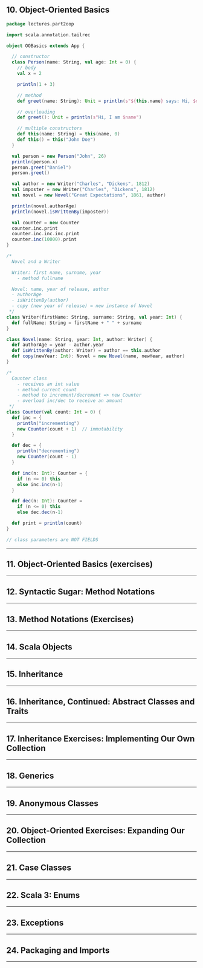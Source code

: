 ## 10. Object-Oriented Basics

```scala
package lectures.part2oop

import scala.annotation.tailrec

object OOBasics extends App {

  // constructor
  class Person(name: String, val age: Int = 0) {
    // body
    val x = 2

    println(1 + 3)

    // method
    def greet(name: String): Unit = println(s"${this.name} says: Hi, $name")

    // overloading
    def greet(): Unit = println(s"Hi, I am $name")

    // multiple constructors
    def this(name: String) = this(name, 0)
    def this() = this("John Doe")
  }

  val person = new Person("John", 26)
  println(person.x)
  person.greet("Daniel")
  person.greet()

  val author = new Writer("Charles", "Dickens", 1812)
  val imposter = new Writer("Charles", "Dickens", 1812)
  val novel = new Novel("Great Expectations", 1861, author)

  println(novel.authorAge)
  println(novel.isWrittenBy(imposter))

  val counter = new Counter
  counter.inc.print
  counter.inc.inc.inc.print
  counter.inc(10000).print
}

/*
  Novel and a Writer

  Writer: first name, surname, year
    - method fullname

  Novel: name, year of release, author
  - authorAge
  - isWrittenBy(author)
  - copy (new year of release) = new instance of Novel
 */
class Writer(firstName: String, surname: String, val year: Int) {
  def fullName: String = firstName + " " + surname
}

class Novel(name: String, year: Int, author: Writer) {
  def authorAge = year - author.year
  def isWrittenBy(author: Writer) = author == this.author
  def copy(newYear: Int): Novel = new Novel(name, newYear, author)
}

/*
  Counter class
    - receives an int value
    - method current count
    - method to increment/decrement => new Counter
    - overload inc/dec to receive an amount
 */
class Counter(val count: Int = 0) {
  def inc = {
    println("incrementing")
    new Counter(count + 1)  // immutability
  }

  def dec = {
    println("decrementing")
    new Counter(count - 1)
  }

  def inc(n: Int): Counter = {
    if (n <= 0) this
    else inc.inc(n-1)
  }

  def dec(n: Int): Counter =
    if (n <= 0) this
    else dec.dec(n-1)

  def print = println(count)
}

// class parameters are NOT FIELDS
```

***

## 11. Object-Oriented Basics (exercises)
***
## 12. Syntactic Sugar: Method Notations
***
## 13. Method Notations (Exercises)
***
## 14. Scala Objects
***
## 15. Inheritance
***
## 16. Inheritance, Continued: Abstract Classes and Traits
***
## 17. Inheritance Exercises: Implementing Our Own Collection
***
## 18. Generics
***
## 19. Anonymous Classes
***
## 20. Object-Oriented Exercises: Expanding Our Collection
***
## 21. Case Classes
***
## 22. Scala 3: Enums
***
## 23. Exceptions
***
## 24. Packaging and Imports
***
